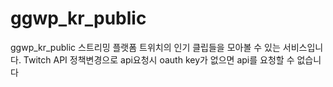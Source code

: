 # ggwp_kr_public
ggwp_kr_public
스트리밍 플랫폼 트위치의 인기 클립들을 모아볼 수 있는 서비스입니다. 
Twitch API 정책변경으로 api요청시 oauth key가 없으면 api를 요청할 수 없습니다
